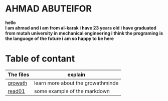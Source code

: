 # AHMAD ABUTEIFOR
**hello  
I am ahmad and i am from al-karak 
i have 23 years old i have graduated from mutah university
 in mechanical engineering i think the programing is the languoge of the future
i am so happy to be here**


# Table of contant
The files | explain    
------------ | -------------      
[growath](https://ahmad-abuteifor.github.io/reading-notes/growth)  |learn more about the growathminde 
[read01](https://ahmad-abuteifor.github.io/reading-notes/read01)  |some example of the markdown